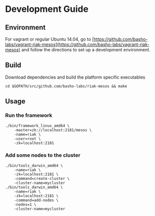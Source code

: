 # Development Guide

## Environment

For vagrant or regular Ubuntu 14.04, go to [https://github.com/basho-labs/vagrant-riak-mesos](https://github.com/basho-labs/vagrant-riak-mesos) and follow the directions to set up a development environment.

## Build

Download dependencies and build the platform specific executables

```
cd $GOPATH/src/github.com/basho-labs/riak-mesos && make
```

## Usage

### Run the framework

```
./bin/framework_linux_amd64 \
    -master=zk://localhost:2181/mesos \
    -name=riak \
    -user=root \
    -zk=localhost:2181
```

### Add some nodes to the cluster

```
./bin/tools_darwin_amd64 \
    -name=riak \
    -zk=localhost:2181 \
    -command=create-cluster \
    -cluster-name=mycluster
./bin/tools_darwin_amd64 \
    -name=riak \
    -zk=localhost:2181 \
    -command=add-nodes \
    -nodes=1 \
    -cluster-name=mycluster
```
